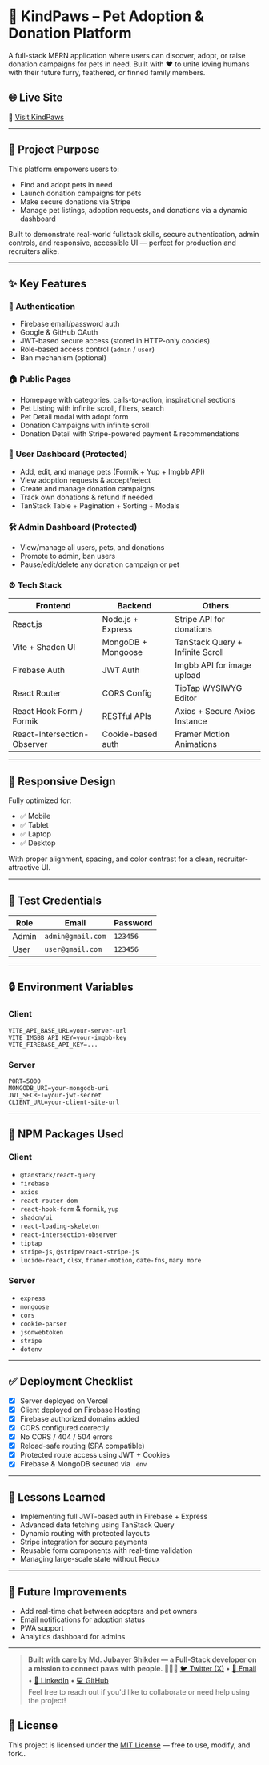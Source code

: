 # 🐾 KindPaws – Pet Adoption & Donation Platform

A full-stack MERN application where users can discover, adopt, or raise donation campaigns for pets in need. Built with ❤️ to unite loving humans with their future furry, feathered, or finned family members.

## 🌐 Live Site

🔗 [Visit KindPaws](https://kind-paws.web.app/)

---

## 🎯 Project Purpose

This platform empowers users to:

- Find and adopt pets in need
- Launch donation campaigns for pets
- Make secure donations via Stripe
- Manage pet listings, adoption requests, and donations via a dynamic dashboard

Built to demonstrate real-world fullstack skills, secure authentication, admin controls, and responsive, accessible UI — perfect for production and recruiters alike.

---

## ✨ Key Features

### 🔐 Authentication

- Firebase email/password auth
- Google & GitHub OAuth
- JWT-based secure access (stored in HTTP-only cookies)
- Role-based access control (`admin` / `user`)
- Ban mechanism (optional)

### 🏠 Public Pages

- Homepage with categories, calls-to-action, inspirational sections
- Pet Listing with infinite scroll, filters, search
- Pet Detail modal with adopt form
- Donation Campaigns with infinite scroll
- Donation Detail with Stripe-powered payment & recommendations

### 🧑 User Dashboard (Protected)

- Add, edit, and manage pets (Formik + Yup + Imgbb API)
- View adoption requests & accept/reject
- Create and manage donation campaigns
- Track own donations & refund if needed
- TanStack Table + Pagination + Sorting + Modals

### 🛠️ Admin Dashboard (Protected)

- View/manage all users, pets, and donations
- Promote to admin, ban users
- Pause/edit/delete any donation campaign or pet

### ⚙️ Tech Stack

| Frontend                    | Backend            | Others                           |
| --------------------------- | ------------------ | -------------------------------- |
| React.js                    | Node.js + Express  | Stripe API for donations         |
| Vite + Shadcn UI            | MongoDB + Mongoose | TanStack Query + Infinite Scroll |
| Firebase Auth               | JWT Auth           | Imgbb API for image upload       |
| React Router                | CORS Config        | TipTap WYSIWYG Editor            |
| React Hook Form / Formik    | RESTful APIs       | Axios + Secure Axios Instance    |
| React-Intersection-Observer | Cookie-based auth  | Framer Motion Animations         |

---

## 📱 Responsive Design

Fully optimized for:

- ✅ Mobile
- ✅ Tablet
- ✅ Laptop
- ✅ Desktop

With proper alignment, spacing, and color contrast for a clean, recruiter-attractive UI.

---

## 🛂 Test Credentials

| Role  | Email             | Password |
| ----- | ----------------- | -------- |
| Admin | `admin@gmail.com` | `123456` |
| User  | `user@gmail.com`  | `123456` |

---

## 🔒 Environment Variables

### Client

```env
VITE_API_BASE_URL=your-server-url
VITE_IMGBB_API_KEY=your-imgbb-key
VITE_FIREBASE_API_KEY=...
```

### Server

```env
PORT=5000
MONGODB_URI=your-mongodb-uri
JWT_SECRET=your-jwt-secret
CLIENT_URL=your-client-site-url
```

---

## 📜 NPM Packages Used

### Client

- `@tanstack/react-query`
- `firebase`
- `axios`
- `react-router-dom`
- `react-hook-form` & `formik`, `yup`
- `shadcn/ui`
- `react-loading-skeleton`
- `react-intersection-observer`
- `tiptap`
- `stripe-js`, `@stripe/react-stripe-js`
- `lucide-react`, `clsx`, `framer-motion`, `date-fns`, `many more`

### Server

- `express`
- `mongoose`
- `cors`
- `cookie-parser`
- `jsonwebtoken`
- `stripe`
- `dotenv`

---

## ✅ Deployment Checklist

- [x] Server deployed on Vercel
- [x] Client deployed on Firebase Hosting
- [x] Firebase authorized domains added
- [x] CORS configured correctly
- [x] No CORS / 404 / 504 errors
- [x] Reload-safe routing (SPA compatible)
- [x] Protected route access using JWT + Cookies
- [x] Firebase & MongoDB secured via `.env`

---

## 🧠 Lessons Learned

- Implementing full JWT-based auth in Firebase + Express
- Advanced data fetching using TanStack Query
- Dynamic routing with protected layouts
- Stripe integration for secure payments
- Reusable form components with real-time validation
- Managing large-scale state without Redux

---

## 🚀 Future Improvements

- Add real-time chat between adopters and pet owners
- Email notifications for adoption status
- PWA support
- Analytics dashboard for admins

---

> **Built with care by Md. Jubayer Shikder — a Full-Stack developer on a mission to connect paws with people. 🐶🐱🐰**
> [🐦 Twitter (X)](https://x.com/jubayers_r) • [📧 Email](mailto:jubayer.shikder.007@gmail.com) • [💼 LinkedIn](https://linkedin.com/in/jubayer-shikder) • [💻 GitHub](https://github.com/jubayers-r)</br>
> Feel free to reach out if you'd like to collaborate or need help using the project!

## 📜 License

This project is licensed under the [MIT License](LICENSE) — free to use, modify, and fork..
